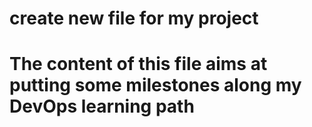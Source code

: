 # create new file for my project
# The content of this file aims at putting some milestones along my DevOps learning path
